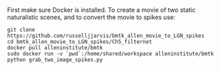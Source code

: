 
First make sure Docker is installed.
To create a movie of two static naturalistic scenes, and to convert the movie to spikes use:
```
git clone https://github.com/russelljjarvis/bmtk_allen_movie_to_LGN_spikes
cd bmtk_allen_movie_to_LGN_spikes/Ch5_filternet
docker pull alleninstitute/bmtk
sudo docker run -v `pwd`:/home/shared/workspace alleninstitute/bmtk python grab_two_image_spikes.py
```